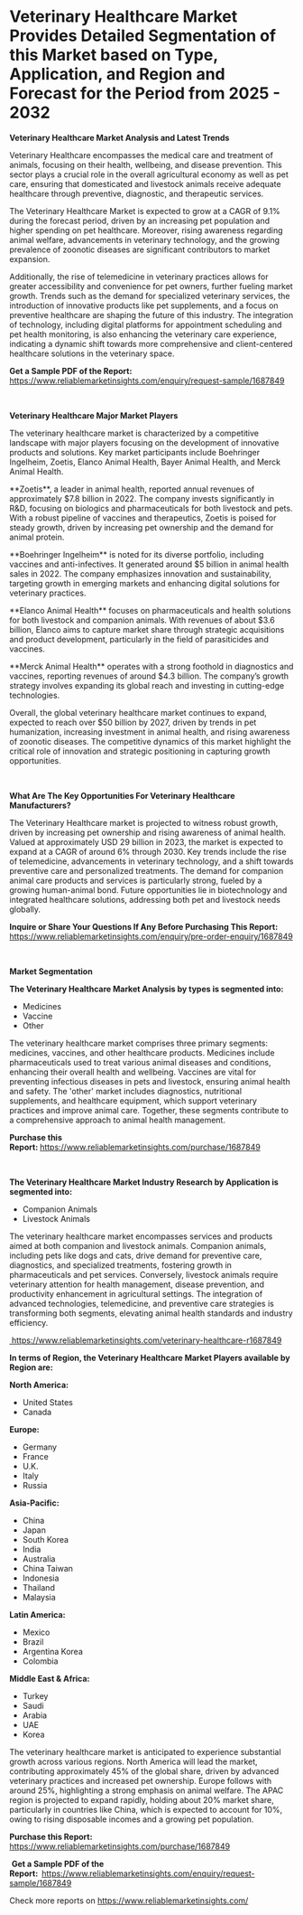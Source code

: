 <p><h1>Veterinary Healthcare Market Provides Detailed Segmentation of this Market based on Type, Application, and Region and Forecast for the Period from 2025 - 2032</h1></p><p><strong>Veterinary Healthcare Market Analysis and Latest Trends</strong></p>
<p><p>Veterinary Healthcare encompasses the medical care and treatment of animals, focusing on their health, wellbeing, and disease prevention. This sector plays a crucial role in the overall agricultural economy as well as pet care, ensuring that domesticated and livestock animals receive adequate healthcare through preventive, diagnostic, and therapeutic services.</p><p>The Veterinary Healthcare Market is expected to grow at a CAGR of 9.1% during the forecast period, driven by an increasing pet population and higher spending on pet healthcare. Moreover, rising awareness regarding animal welfare, advancements in veterinary technology, and the growing prevalence of zoonotic diseases are significant contributors to market expansion. </p><p>Additionally, the rise of telemedicine in veterinary practices allows for greater accessibility and convenience for pet owners, further fueling market growth. Trends such as the demand for specialized veterinary services, the introduction of innovative products like pet supplements, and a focus on preventive healthcare are shaping the future of this industry. The integration of technology, including digital platforms for appointment scheduling and pet health monitoring, is also enhancing the veterinary care experience, indicating a dynamic shift towards more comprehensive and client-centered healthcare solutions in the veterinary space.</p></p>
<p><strong>Get a Sample PDF of the Report:&nbsp;</strong> <a href="https://www.reliablemarketinsights.com/enquiry/request-sample/1687849?utm_campaign=2667&utm_medium=2&utm_source=Github&utm_content=ia&utm_term=09032025&utm_id=veterinary-healthcare">https://www.reliablemarketinsights.com/enquiry/request-sample/1687849</a></p>
<p>&nbsp;</p>
<p><strong>Veterinary Healthcare Major Market Players</strong></p>
<p><p>The veterinary healthcare market is characterized by a competitive landscape with major players focusing on the development of innovative products and solutions. Key market participants include Boehringer Ingelheim, Zoetis, Elanco Animal Health, Bayer Animal Health, and Merck Animal Health.</p><p>**Zoetis**, a leader in animal health, reported annual revenues of approximately $7.8 billion in 2022. The company invests significantly in R&D, focusing on biologics and pharmaceuticals for both livestock and pets. With a robust pipeline of vaccines and therapeutics, Zoetis is poised for steady growth, driven by increasing pet ownership and the demand for animal protein.</p><p>**Boehringer Ingelheim** is noted for its diverse portfolio, including vaccines and anti-infectives. It generated around $5 billion in animal health sales in 2022. The company emphasizes innovation and sustainability, targeting growth in emerging markets and enhancing digital solutions for veterinary practices.</p><p>**Elanco Animal Health** focuses on pharmaceuticals and health solutions for both livestock and companion animals. With revenues of about $3.6 billion, Elanco aims to capture market share through strategic acquisitions and product development, particularly in the field of parasiticides and vaccines.</p><p>**Merck Animal Health** operates with a strong foothold in diagnostics and vaccines, reporting revenues of around $4.3 billion. The company’s growth strategy involves expanding its global reach and investing in cutting-edge technologies.</p><p>Overall, the global veterinary healthcare market continues to expand, expected to reach over $50 billion by 2027, driven by trends in pet humanization, increasing investment in animal health, and rising awareness of zoonotic diseases. The competitive dynamics of this market highlight the critical role of innovation and strategic positioning in capturing growth opportunities.</p></p>
<p>&nbsp;</p>
<p><strong>What Are The Key Opportunities For Veterinary Healthcare Manufacturers?</strong></p>
<p><p>The Veterinary Healthcare market is projected to witness robust growth, driven by increasing pet ownership and rising awareness of animal health. Valued at approximately USD 29 billion in 2023, the market is expected to expand at a CAGR of around 6% through 2030. Key trends include the rise of telemedicine, advancements in veterinary technology, and a shift towards preventive care and personalized treatments. The demand for companion animal care products and services is particularly strong, fueled by a growing human-animal bond. Future opportunities lie in biotechnology and integrated healthcare solutions, addressing both pet and livestock needs globally.</p></p>
<p><strong>Inquire or Share Your Questions If Any Before Purchasing This Report:</strong> <a href="https://www.reliablemarketinsights.com/enquiry/pre-order-enquiry/1687849?utm_campaign=2667&utm_medium=2&utm_source=Github&utm_content=ia&utm_term=09032025&utm_id=veterinary-healthcare">https://www.reliablemarketinsights.com/enquiry/pre-order-enquiry/1687849</a></p>
<p>&nbsp;</p>
<p><strong>Market Segmentation</strong></p>
<p><strong>The Veterinary Healthcare Market Analysis by types is segmented into:</strong></p>
<p><ul><li>Medicines</li><li>Vaccine</li><li>Other</li></ul></p>
<p><p>The veterinary healthcare market comprises three primary segments: medicines, vaccines, and other healthcare products. Medicines include pharmaceuticals used to treat various animal diseases and conditions, enhancing their overall health and wellbeing. Vaccines are vital for preventing infectious diseases in pets and livestock, ensuring animal health and safety. The 'other' market includes diagnostics, nutritional supplements, and healthcare equipment, which support veterinary practices and improve animal care. Together, these segments contribute to a comprehensive approach to animal health management.</p></p>
<p><strong>Purchase this Report:&nbsp;</strong><a href="https://www.reliablemarketinsights.com/purchase/1687849?utm_campaign=2667&utm_medium=2&utm_source=Github&utm_content=ia&utm_term=09032025&utm_id=veterinary-healthcare">https://www.reliablemarketinsights.com/purchase/1687849</a></p>
<p>&nbsp;</p>
<p><strong>The Veterinary Healthcare Market Industry Research by Application is segmented into:</strong></p>
<p><ul><li>Companion Animals</li><li>Livestock Animals</li></ul></p>
<p><p>The veterinary healthcare market encompasses services and products aimed at both companion and livestock animals. Companion animals, including pets like dogs and cats, drive demand for preventive care, diagnostics, and specialized treatments, fostering growth in pharmaceuticals and pet services. Conversely, livestock animals require veterinary attention for health management, disease prevention, and productivity enhancement in agricultural settings. The integration of advanced technologies, telemedicine, and preventive care strategies is transforming both segments, elevating animal health standards and industry efficiency.</p></p>
<p><a href="https://www.reliablemarketinsights.com/veterinary-healthcare-r1687849?utm_campaign=2667&utm_medium=2&utm_source=Github&utm_content=ia&utm_term=09032025&utm_id=veterinary-healthcare">&nbsp;https://www.reliablemarketinsights.com/veterinary-healthcare-r1687849</a></p>
<p><strong>In terms of Region, the Veterinary Healthcare Market Players available by Region are:</strong></p>
<p>
    <p> <strong> North America: </strong>
        <ul>
            <li>United States</li>
            <li>Canada</li>
        </ul>
        </p> 
    <p> <strong> Europe: </strong>
        <ul>
            <li>Germany</li>
            <li>France</li>
            <li>U.K.</li>
            <li>Italy</li>
            <li>Russia</li>
        </ul>
        </p> 
    <p> <strong> Asia-Pacific: </strong>
        <ul>
            <li>China</li>
            <li>Japan</li>
            <li>South Korea</li>
            <li>India</li>
            <li>Australia</li>
            <li>China Taiwan</li>
            <li>Indonesia</li>
            <li>Thailand</li>
            <li>Malaysia</li>
        </ul>
        </p> 
    <p> <strong> Latin America: </strong>
        <ul>
            <li>Mexico</li>
            <li>Brazil</li>
            <li>Argentina Korea</li>
            <li>Colombia</li>
        </ul>
        </p> 
    <p> <strong> Middle East & Africa: </strong>
        <ul>
            <li>Turkey</li>
            <li>Saudi</li>
            <li>Arabia</li>
            <li>UAE</li>
            <li>Korea</li>
        </ul>
    </p>
    </p>
<p><p>The veterinary healthcare market is anticipated to experience substantial growth across various regions. North America will lead the market, contributing approximately 45% of the global share, driven by advanced veterinary practices and increased pet ownership. Europe follows with around 25%, highlighting a strong emphasis on animal welfare. The APAC region is projected to expand rapidly, holding about 20% market share, particularly in countries like China, which is expected to account for 10%, owing to rising disposable incomes and a growing pet population.</p></p>
<p><strong>Purchase this Report: </strong><a href="https://www.reliablemarketinsights.com/purchase/1687849?utm_campaign=2667&utm_medium=2&utm_source=Github&utm_content=ia&utm_term=09032025&utm_id=veterinary-healthcare">https://www.reliablemarketinsights.com/purchase/1687849</a></p>
<p>&nbsp;<strong>Get a Sample PDF of the Report:&nbsp;&nbsp;</strong><a href="https://www.reliablemarketinsights.com/enquiry/request-sample/1687849?utm_campaign=2667&utm_medium=2&utm_source=Github&utm_content=ia&utm_term=09032025&utm_id=veterinary-healthcare">https://www.reliablemarketinsights.com/enquiry/request-sample/1687849</a></p>
<p><strong></strong></p>
<p>Check more reports on <a href="https://www.reliablemarketinsights.com/?utm_campaign=2667&utm_medium=2&utm_source=Github&utm_content=ia&utm_term=09032025&utm_id=veterinary-healthcare">https://www.reliablemarketinsights.com/</a></p>